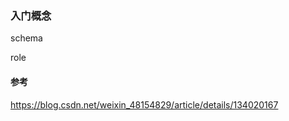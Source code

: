 

### 入门概念

schema

role









#### 参考

https://blog.csdn.net/weixin_48154829/article/details/134020167